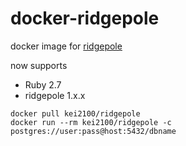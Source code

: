 docker-ridgepole
====

docker image for [ridgepole](https://github.com/ridgepole/ridgepole)

now supports
* Ruby 2.7
* ridgepole 1.x.x

```
docker pull kei2100/ridgepole
docker run --rm kei2100/ridgepole -c postgres://user:pass@host:5432/dbname
```
